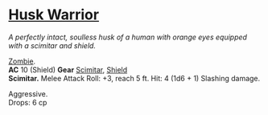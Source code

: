# [Husk Warrior](https://hollowknight.wiki/w/Husk_Warrior)

*A perfectly intact, soulless husk of a human with orange eyes equipped with a scimitar and shield.*

[Zombie](https://5e.tools/bestiary.html#zombie_xmm).  
**AC** 10 (Shield)
**Gear** [Scimitar](https://5e.tools/items.html#scimitar_xphb), [Shield](https://5e.tools/items.html#shield_xphb)  
**Scimitar.** Melee Attack Roll: +3, reach 5 ft. Hit: 4 (1d6 + 1) Slashing damage.  

Aggressive.  
Drops: 6 cp  
